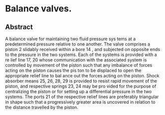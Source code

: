 # Balance valves.

## Abstract
A balance valve for maintaining two fluid pressure sys tems at a predetermined pressure relative to one another. The valve comprises a piston 2 slidably received within a bore 14 , and subjected on opposite ends to the pressure in the two systems. Each of the systems is provided with a re lief line 17, 20 whose communication with the associated system is controlled by movement of the piston such that any imbalance of forces acting on the piston causes the pis ton to be displaced to open the appropriate relief line to bal ance out the forces acting on the piston. Shock absorber means 25, 26, 28, 29 is provided to resist rapid movement of the piston, and respective springs 23, 24 may be pro vided for the purpose of centralizing the piston or for setting up a differential pressure in the two systems. The ports 21 of the respective relief lines are preferably triangular in shape such that a progressively greater area is uncovered in relation to the distance travelled by the piston.